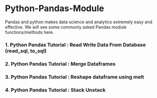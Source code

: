 # Python-Pandas-Module
Pandas and python makes data science and analytics extremely easy and effective. We will see some commonly asked Pandas module functions/methods here.

### 1. Python Pandas Tutorial : Read Write Data From Database (read_sql, to_sql)
### 2. Python Pandas Tutorial : Merge Dataframes
### 3. Python Pandas Tutorial : Reshape dataframe using melt
### 4. Python Pandas Tutorial : Stack Unstack
